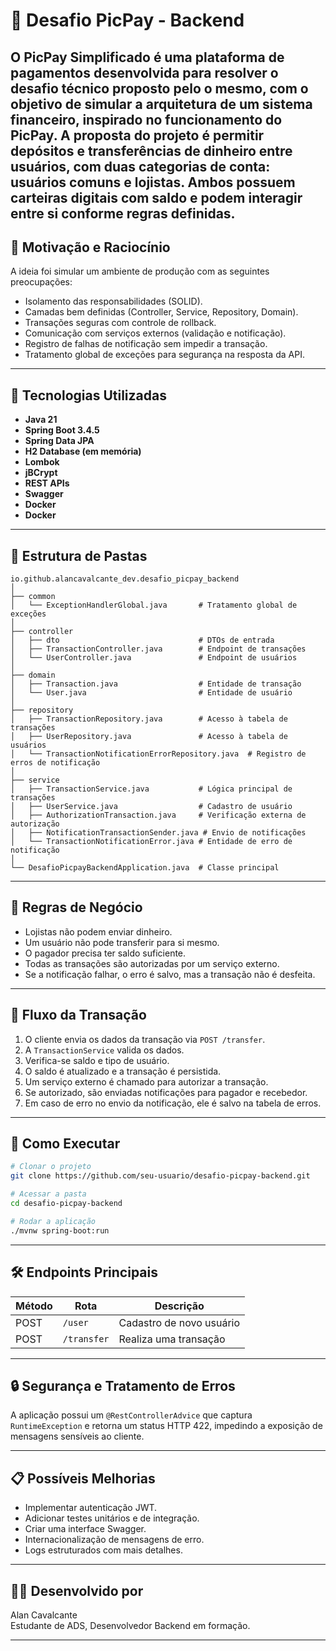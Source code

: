 
# 💸 Desafio PicPay - Backend



O PicPay Simplificado é uma plataforma de pagamentos desenvolvida para resolver o desafio técnico proposto pelo o mesmo, com o objetivo de simular a arquitetura de um sistema financeiro, inspirado no funcionamento do PicPay.
A proposta do projeto é permitir depósitos e transferências de dinheiro entre usuários, com duas categorias de conta: usuários comuns e lojistas. Ambos possuem carteiras digitais com saldo e podem interagir entre si conforme regras definidas.
---

## 🧠 Motivação e Raciocínio

A ideia foi simular um ambiente de produção com as seguintes preocupações:

- Isolamento das responsabilidades (SOLID).
- Camadas bem definidas (Controller, Service, Repository, Domain).
- Transações seguras com controle de rollback.
- Comunicação com serviços externos (validação e notificação).
- Registro de falhas de notificação sem impedir a transação.
- Tratamento global de exceções para segurança na resposta da API.

---

## 🚀 Tecnologias Utilizadas

- **Java 21**
- **Spring Boot 3.4.5**
- **Spring Data JPA**
- **H2 Database (em memória)**
- **Lombok**
- **jBCrypt**
- **REST APIs**
- **Swagger**
- **Docker**
- **Docker**

---

## 📁 Estrutura de Pastas

```
io.github.alancavalcante_dev.desafio_picpay_backend
│
├── common
│   └── ExceptionHandlerGlobal.java       # Tratamento global de exceções
│
├── controller
│   ├── dto                               # DTOs de entrada
│   ├── TransactionController.java        # Endpoint de transações
│   └── UserController.java               # Endpoint de usuários
│
├── domain
│   ├── Transaction.java                  # Entidade de transação
│   └── User.java                         # Entidade de usuário
│
├── repository
│   ├── TransactionRepository.java        # Acesso à tabela de transações
│   ├── UserRepository.java               # Acesso à tabela de usuários
│   └── TransactionNotificationErrorRepository.java  # Registro de erros de notificação
│
├── service
│   ├── TransactionService.java           # Lógica principal de transações
│   ├── UserService.java                  # Cadastro de usuário
│   ├── AuthorizationTransaction.java     # Verificação externa de autorização
│   ├── NotificationTransactionSender.java # Envio de notificações
│   └── TransactionNotificationError.java # Entidade de erro de notificação
│
└── DesafioPicpayBackendApplication.java  # Classe principal
```

---

## 🔐 Regras de Negócio

- Lojistas não podem enviar dinheiro.
- Um usuário não pode transferir para si mesmo.
- O pagador precisa ter saldo suficiente.
- Todas as transações são autorizadas por um serviço externo.
- Se a notificação falhar, o erro é salvo, mas a transação não é desfeita.

---

## 🔄 Fluxo da Transação

1. O cliente envia os dados da transação via `POST /transfer`.
2. A `TransactionService` valida os dados.
3. Verifica-se saldo e tipo de usuário.
4. O saldo é atualizado e a transação é persistida.
5. Um serviço externo é chamado para autorizar a transação.
6. Se autorizado, são enviadas notificações para pagador e recebedor.
7. Em caso de erro no envio da notificação, ele é salvo na tabela de erros.

---

## 🧪 Como Executar

```bash
# Clonar o projeto
git clone https://github.com/seu-usuario/desafio-picpay-backend.git

# Acessar a pasta
cd desafio-picpay-backend

# Rodar a aplicação
./mvnw spring-boot:run
```

---

## 🛠 Endpoints Principais

| Método | Rota             | Descrição                 |
|--------|------------------|---------------------------|
| POST   | `/user`          | Cadastro de novo usuário  |
| POST   | `/transfer`      | Realiza uma transação     |

---

## 🔒 Segurança e Tratamento de Erros

A aplicação possui um `@RestControllerAdvice` que captura `RuntimeException` e retorna um status HTTP 422, impedindo a exposição de mensagens sensíveis ao cliente.

---

## 📋 Possíveis Melhorias

- Implementar autenticação JWT.
- Adicionar testes unitários e de integração.
- Criar uma interface Swagger.
- Internacionalização de mensagens de erro.
- Logs estruturados com mais detalhes.

---

## 🧑‍💻 Desenvolvido por

Alan Cavalcante  
Estudante de ADS, Desenvolvedor Backend em formação.

---
